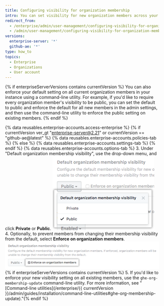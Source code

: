 ```yaml
---
title: Configuring visibility for organization membership
intro: You can set visibility for new organization members across your enterprise to public or private. You can also prevent members from changing their visibility from the default.
redirect_from:
  - /enterprise/admin/user-management/configuring-visibility-for-organization-membership
  - /admin/user-management/configuring-visibility-for-organization-membership
versions:
  enterprise-server: '*'
  github-ae: '*'
type: how_to
topics:
  - Enterprise
  - Organizations
  - User account
---
```


{% if enterpriseServerVersions contains currentVersion %}
You can also enforce your default setting on all current organization members in your instance using a command-line utility. For example, if you'd like to require every organization member's visibility to be public, you can set the default to public and enforce the default for all new members in the admin settings, and then use the command-line utility to enforce the public setting on existing members.
{% endif %}

{% data reusables.enterprise-accounts.access-enterprise %}
{% if currentVersion ver_gt "enterprise-server@2.21" or currentVersion == "github-ae@latest" %}
{% data reusables.enterprise-accounts.policies-tab %}
{% else %}
{% data reusables.enterprise-accounts.settings-tab %}
{% endif %}
{% data reusables.enterprise-accounts.options-tab %}
3. Under "Default organization membership visibility", use the drop-down menu, and click **Private** or **Public**. ![Drop-down menu with option to configure default organization membership visibility as public or private](/assets/images/enterprise/site-admin-settings/default-organization-membership-visibility-drop-down-menu.png)
4. Optionally, to prevent members from changing their membership visibility from the default, select **Enforce on organization members**. ![Checkbox to enforce the default setting on all members](/assets/images/enterprise/site-admin-settings/enforce-default-org-membership-visibility-setting.png){% if enterpriseServerVersions contains currentVersion %}
5. If you'd like to enforce your new visibility setting on all existing members, use the `ghe-org-membership-update` command-line utility. For more information, see "[Command-line utilities](/enterprise/{{ currentVersion }}/admin/guides/installation/command-line-utilities#ghe-org-membership-update)."{% endif %}
